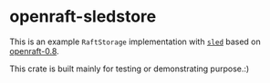# openraft-sledstore

This is an example `RaftStorage` implementation with [`sled`](https://github.com/spacejam/sled) based on [openraft-0.8](https://github.com/datafuselabs/openraft/tree/release-0.8).

This crate is built mainly for testing or demonstrating purpose.:)
